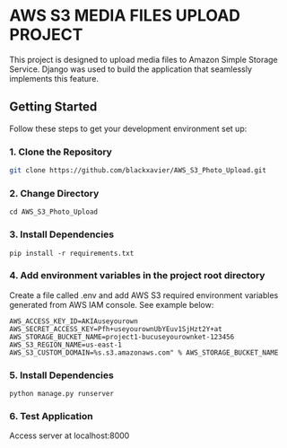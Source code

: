 # AWS S3 MEDIA FILES UPLOAD PROJECT

This project is designed to upload media files to Amazon Simple Storage Service. Django was used to build the application that seamlessly implements this feature.

## Getting Started

Follow these steps to get your development environment set up:

### 1. Clone the Repository

```bash
git clone https://github.com/blackxavier/AWS_S3_Photo_Upload.git
```

### 2. Change Directory

```
cd AWS_S3_Photo_Upload
```

### 3. Install Dependencies

```
pip install -r requirements.txt
```

### 4. Add environment variables in the project root directory

Create a file called .env and add AWS S3 required environment variables generated from AWS IAM console. See example below:

```
AWS_ACCESS_KEY_ID=AKIAuseyourown
AWS_SECRET_ACCESS_KEY=Pfh+useyourownUbYEuv1SjHzt2Y+at
AWS_STORAGE_BUCKET_NAME=project1-bucuseyourownket-123456
AWS_S3_REGION_NAME=us-east-1
AWS_S3_CUSTOM_DOMAIN=%s.s3.amazonaws.com" % AWS_STORAGE_BUCKET_NAME
```

### 5. Install Dependencies

```
python manage.py runserver
```

### 6. Test Application

Access server at localhost:8000
